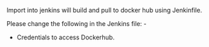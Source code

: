 Import into jenkins will build and pull to docker hub using Jenkinfile.

Please change the following in the Jenkins file: -
  - Credentials to access Dockerhub.

